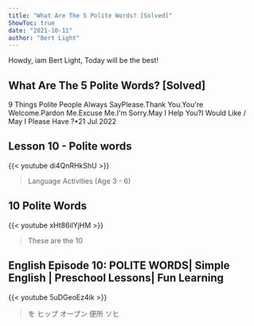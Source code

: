 ```yaml
---
title: "What Are The 5 Polite Words? [Solved]"
ShowToc: true 
date: "2021-10-11"
author: "Bert Light" 
---
```


Howdy, iam Bert Light, Today will be the best!
## What Are The 5 Polite Words? [Solved]
9 Things Polite People Always SayPlease.Thank You.You're Welcome.Pardon Me.Excuse Me.I'm Sorry.May I Help You?I Would Like
 / May I Please Have
?•21 Jul 2022

## Lesson 10 - Polite words
{{< youtube di4QnRHkShU >}}
>Language Activities (Age 3 - 6)

## 10 Polite Words
{{< youtube xHt86ilYjHM >}}
>These are the 10 

## English Episode 10: POLITE WORDS| Simple English | Preschool Lessons| Fun Learning
{{< youtube 5uDGeoEz4ik >}}
>を ヒップ オープン 便所 ソヒ 

